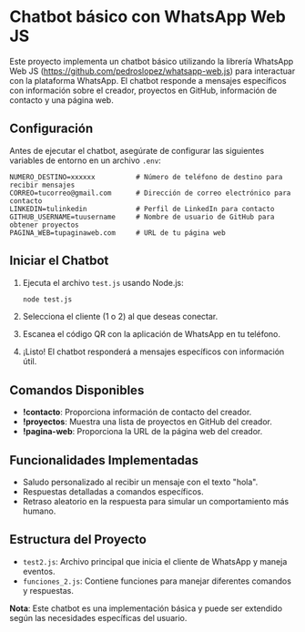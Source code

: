 # Chatbot básico con WhatsApp Web JS

Este proyecto implementa un chatbot básico utilizando la librería WhatsApp Web JS (https://github.com/pedroslopez/whatsapp-web.js) para interactuar con la plataforma WhatsApp. El chatbot responde a mensajes específicos con información sobre el creador, proyectos en GitHub, información de contacto y una página web.

## Configuración

Antes de ejecutar el chatbot, asegúrate de configurar las siguientes variables de entorno en un archivo `.env`:

```plaintext
NUMERO_DESTINO=xxxxxx          # Número de teléfono de destino para recibir mensajes
CORREO=tucorreo@gmail.com      # Dirección de correo electrónico para contacto
LINKEDIN=tulinkedin            # Perfil de LinkedIn para contacto
GITHUB_USERNAME=tuusername     # Nombre de usuario de GitHub para obtener proyectos
PAGINA_WEB=tupaginaweb.com     # URL de tu página web
```

## Iniciar el Chatbot

1. Ejecuta el archivo `test.js` usando Node.js:

   ```bash
   node test.js
   ```

2. Selecciona el cliente (1 o 2) al que deseas conectar.

3. Escanea el código QR con la aplicación de WhatsApp en tu teléfono.

4. ¡Listo! El chatbot responderá a mensajes específicos con información útil.

## Comandos Disponibles

- **!contacto**: Proporciona información de contacto del creador.
- **!proyectos**: Muestra una lista de proyectos en GitHub del creador.
- **!pagina-web**: Proporciona la URL de la página web del creador.

## Funcionalidades Implementadas

- Saludo personalizado al recibir un mensaje con el texto "hola".
- Respuestas detalladas a comandos específicos.
- Retraso aleatorio en la respuesta para simular un comportamiento más humano.

## Estructura del Proyecto

- `test2.js`: Archivo principal que inicia el cliente de WhatsApp y maneja eventos.
- `funciones_2.js`: Contiene funciones para manejar diferentes comandos y respuestas.

**Nota**: Este chatbot es una implementación básica y puede ser extendido según las necesidades específicas del usuario. 
